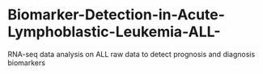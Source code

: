 # Biomarker-Detection-in-Acute-Lymphoblastic-Leukemia-ALL-
RNA-seq data analysis on ALL raw data to detect prognosis and diagnosis biomarkers
